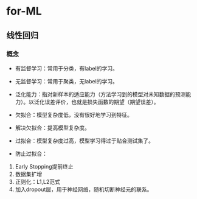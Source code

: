 # for-ML
## 线性回归
### 概念
+ 有监督学习：常用于分类，有label的学习。
+ 无监督学习：常用于聚类，无label的学习。
+ 泛化能力：指对新样本的适应能力（方法学习到的模型对未知数据的预测能力）。以泛化误差评价，也就是损失函数的期望（期望误差）。

+ 欠拟合：模型复杂度低，没有很好地学习到特征。
+ 解决欠拟合：提高模型复杂度。
+ 过拟合：模型复杂度过高，模型学习得过于贴合测试集了。
+ 防止过拟合：
1. Early Stopping提前终止
2. 数据集扩增
3. 正则化：L1,L2范式
4. 加入dropout层，用于神经网络，随机切断神经元的联系。

